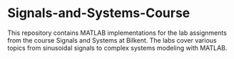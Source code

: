 # Signals-and-Systems-Course
This repository contains MATLAB implementations for the lab assignments from the course Signals and Systems at Bilkent. The labs cover various topics from sinusoidal signals to complex systems modeling with MATLAB.
